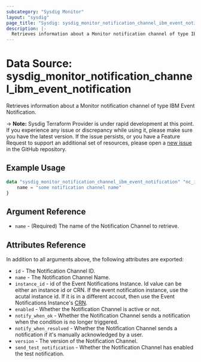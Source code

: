 ```yaml
---
subcategory: "Sysdig Monitor"
layout: "sysdig"
page_title: "Sysdig: sysdig_monitor_notification_channel_ibm_event_notification"
description: |-
  Retrieves information about a Monitor notification channel of type IBM Event Notification
---
```


# Data Source: sysdig_monitor_notification_channel_ibm_event_notification

Retrieves information about a Monitor notification channel of type IBM Event Notification.

-> **Note:** Sysdig Terraform Provider is under rapid development at this point. If you experience any issue or discrepancy while using it, please make sure you have the latest version. If the issue persists, or you have a Feature Request to support an additional set of resources, please open a [new issue](https://github.com/sysdiglabs/terraform-provider-sysdig/issues/new) in the GitHub repository.

## Example Usage

```terraform
data "sysdig_monitor_notification_channel_ibm_event_notification" "nc_ibm_event_notification" {
	name = "some notification channel name"
}
```

## Argument Reference

* `name` - (Required) The name of the Notification Channel to retrieve.

## Attributes Reference

In addition to all arguments above, the following attributes are exported:

* `id` - The Notification Channel ID.
* `name` - The Notification Channel Name.
* `instance_id` - id of the Event Notifications Instance. Id value can be either an instance id or CRN. If the event notification instance, use the acutal instance id. If it is in a different accout, then use the Event Notifications Instance's [CRN](https://cloud.ibm.com/docs/account?topic=account-crn).   
* `enabled` - Whether the Notification Channel is active or not.
* `notify_when_ok` - Whether the Notification Channel sends a notification when the condition is no longer triggered.
* `notify_when_resolved` - Whether the Notification Channel sends a notification if it's manually acknowledged by a
  user.
* `version` - The version of the Notification Channel.
* `send_test_notification` - Whether the Notification Channel has enabled the test notification.
